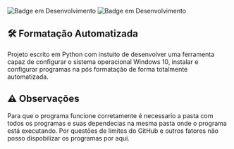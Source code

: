 ![Badge em Desenvolvimento](http://img.shields.io/static/v1?label=STATUS&message=EM%20DESENVOLVIMENTO&color=GREEN&style=flat)
![Badge em Desenvolvimento](https://img.shields.io/badge/Python-v3.11-blue)

##  🛠 Formatação Automatizada
Projeto escrito em Python com instuito de desenvolver uma ferramenta capaz de configurar o sistema operacional Windows 10, instalar e configurar programas na pós formatação de forma totalmente automatizada.

## ⚠ Observações
Para que o programa funcione corretamente é necessario a pasta com todos os programas e suas dependecias na mesma pasta onde o programa está executando.
Por questões de limites do GitHub e outros fatores não posso dispobilizar os programas por aqui.
